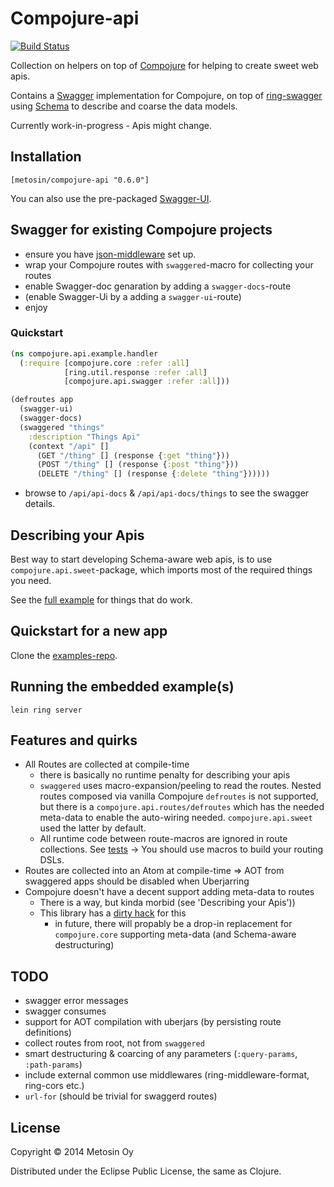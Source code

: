 # Compojure-api

[![Build Status](https://travis-ci.org/metosin/compojure-api.png?branch=0.6.0)](https://travis-ci.org/metosin/compojure-api)

Collection on helpers on top of [Compojure](https://github.com/weavejester/compojure) for helping to create sweet web apis.

Contains a [Swagger](https://github.com/wordnik/swagger-core/wiki) implementation for Compojure, on top of [ring-swagger](https://github.com/metosin/ring-swagger) using [Schema](https://github.com/Prismatic/schema) to describe and coarse the data models.

Currently work-in-progress - Apis might change.

## Installation

    [metosin/compojure-api "0.6.0"]

You can also use the pre-packaged [Swagger-UI](https://github.com/wordnik/swagger-ui).

## Swagger for existing Compojure projects

- ensure you have [json-middleware](https://github.com/ring-clojure/ring-json) set up.
- wrap your Compojure routes with `swaggered`-macro for collecting your routes
- enable Swagger-doc genaration by adding a `swagger-docs`-route
- (enable Swagger-Ui by a adding a `swagger-ui`-route)
- enjoy

### Quickstart

```clojure
(ns compojure.api.example.handler
  (:require [compojure.core :refer :all]
            [ring.util.response :refer :all]
            [compojure.api.swagger :refer :all]))

(defroutes app
  (swagger-ui)
  (swagger-docs)
  (swaggered "things"
    :description "Things Api"
    (context "/api" []
      (GET "/thing" [] (response {:get "thing"}))
      (POST "/thing" [] (response {:post "thing"}))
      (DELETE "/thing" [] (response {:delete "thing"})))))
```

- browse to ```/api/api-docs``` & ```/api/api-docs/things``` to see the swagger details.

## Describing your Apis
Best way to start developing Schema-aware web apis, is to use `compojure.api.sweet`-package, which imports most of the required things you need.

See the [full example](https://github.com/metosin/compojure-api/tree/master/src/compojure/api/example/handler.clj) for things that do work.

## Quickstart for a new app

Clone the [examples-repo](https://github.com/metosin/compojure-api-examples).

## Running the embedded example(s)

```lein ring server```

## Features and quirks

- All Routes are collected at compile-time
  - there is basically no runtime penalty for describing your apis
  - `swaggered` uses macro-expansion/peeling to read the routes. Nested routes composed via vanilla Compojure `defroutes` is not supported, but there is a `compojure.api.routes/defroutes` which has the needed meta-data to enable the auto-wiring needed. `compojure.api.sweet` used the latter by default.
  - All runtime code between route-macros are ignored in route collections. See [tests](https://github.com/metosin/compojure-api/blob/master/test/compojure/api/swagger_test.clj#L6-L51) -> You should use macros to build your routing DSLs.
- Routes are collected into an Atom at compile-time => AOT from swaggered apps should be disabled when Uberjarring
- Compojure doesn't have a decent support adding meta-data to routes
  - There is a way, but kinda morbid (see 'Describing your Apis'))
  - This library has a [dirty hack](https://github.com/metosin/compojure-api/blob/master/src/compojure/api/pimp.clj) for this
     - in future, there will propably be a drop-in replacement for `compojure.core` supporting meta-data (and Schema-aware destructuring)

## TODO

- swagger error messages
- swagger consumes
- support for AOT compilation with uberjars (by persisting route definitions)
- collect routes from root, not from `swaggered`
- smart destructuring & coarcing of any parameters (`:query-params`, `:path-params`)
- include external common use middlewares (ring-middleware-format, ring-cors etc.)
- `url-for` (should be trivial for swaggerd routes)

## License

Copyright © 2014 Metosin Oy

Distributed under the Eclipse Public License, the same as Clojure.
